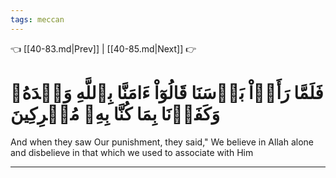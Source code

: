 ```yaml
---
tags: meccan
---
```


👈 [[40-83.md|Prev]] | [[40-85.md|Next]] 👉

# فَلَمَّا رَأَوۡاْ بَأۡسَنَا قَالُوٓاْ ءَامَنَّا بِٱللَّهِ وَحۡدَهُۥ وَكَفَرۡنَا بِمَا كُنَّا بِهِۦ مُشۡرِكِينَ

And when they saw Our punishment, they said," We believe in Allah alone and disbelieve in that which we used to associate with Him

---

